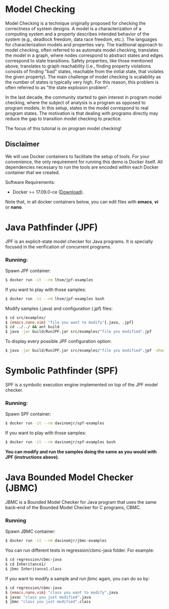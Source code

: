 # Model Checking

Model Checking is a technique originally proposed for checking the correctness of system designs. A model is a characterization of a computing system and a property describes intended behavior of the system (e.g., deadlock freedom, data race freedom, etc.).  The languages for characterization models and properties vary. The traditional approach to model checking, often referred to as automata model checking, translates the model in a graph, where nodes correspond to abstract states and edges correspond to state transitions. Safety properties, like those mentioned above, translates to graph reachability (i.e., finding property violations consists of finding "bad" states, reachable from the initial state, that violates the given property). The main challenge of model checking is scalability as the number of states is typically very high.  For this reason, this problem is often referred to as "the state explosion problem".

In the last decade, the community started to gain interest in program model checking, where the subject of analysis is a program as opposed to program models. In this setup, states in the model correspond to real program states. The motivation is that dealing with programs directly may reduce the gap to transition model checking to practice. 

The focus of this tutorial is on program model checking!

## Disclaimer

We will use Docker containers to facilitate the setup of tools.  For your convenience, the only requirement for running this demo is Docker itself. All dependencies necessary to run the tools are encoded within each Docker container that we created.

Software Requirements:
- Docker >= 17.09.0-ce ([Download](https://store.docker.com/search?offering=enterprise&type=edition)).

Note that, in all docker containers below, you can edit files with **emacs**, **vi** or **nano**.

# Java Pathfinder (JPF)

JPF is an explicit-state model checker for Java programs.  It is specially focused in the verification of concurrent programs.

### Running:

Spawn JPF container:
```bash
$ docker run -it --rm lhsm/jpf-examples
```

If you want to play with those samples:
```bash
$ docker run -it --rm lhsm/jpf-examples bash
```

Modify samples (.java) and configuration (.jpf) files:
```bash
$ cd src/examples/
$ {emacs,nano,vim} "file you want to modify"{.java, .jpf}
$ cd ../../ && ant build
$ java -jar build/RunJPF.jar src/examples/"file you modified".jpf
```

To display every possible JPF configuration option:
```bash
$ java -jar build/RunJPF.jar src/examples/"file you modified".jpf -show
```

# Symbolic Pathfinder (SPF)

SPF is a symbolic execution engine implemented on top of the JPF model checker.

### Running:

Spawn SPF container:
```bash
$ docker run -it --rm davinomjr/spf-examples
```

If you want to play with those samples:
```bash
$ docker run -it --rm davinomjr/spf-examples bash
```

**You can modify and run the samples doing the same as you would with JPF (instructions above).**

# Java Bounded Model Checker (JBMC)

JBMC is a Bounded Model Checker for Java program that uses the same back-end of the Bounded Model Checker for C programs, CBMC.

### Running

Spawn JBMC container:
```bash
$ docker run -it --rm davinomjr/jbmc-examples
```

You can run different tests in regression/cbmc-java folder. For example:
```bash
$ cd regression/cbmc-java
$ cd Inheritance1/
$ jbmc Inheritance1.class
```

If you want to modify a sample and run jbmc again, you can do so by:
```bash
$ cd regression/cbmc-java
$ {emacs,nano,vim} "class you want to modify".java
$ javac "class you just modified".java
$ jbmc "class you just modified".class
```
